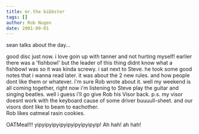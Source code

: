 ```yaml
---
title: mr.the bibbster
tags: []
author: Rob Nugen
date: 2001-09-01
---
```


<p>sean talks about the day...</p>

<p class=message>good disc just now. i love goin up with tanner and not hurting myself!
earlier there was a 'fishbowl' but the leader of this thing didnt know what a fishbowl was so it was kinda screwy. i sat next to Steve. he took some good notes that i wanna read later. it was about the  2 new rules. and how people dont like them or whatever. i'm sure Rob wrote about it.  well my weekend is all coming together, right now i'm listening to Steve play the guitar and singing beatles. well  i guess i'll go give Rob his Visor back. p.s. my visor doesnt work with the keyboard cause of some driver buuuull-sheet. and our visors dont like to beam to eachother.
<br>Rob likes oatmeal rasin cookies.</p>

<p>OATMeal!!!  yipyipyipyipyipyipyipyipyip!  Ah hah!  ah hah!</p>
